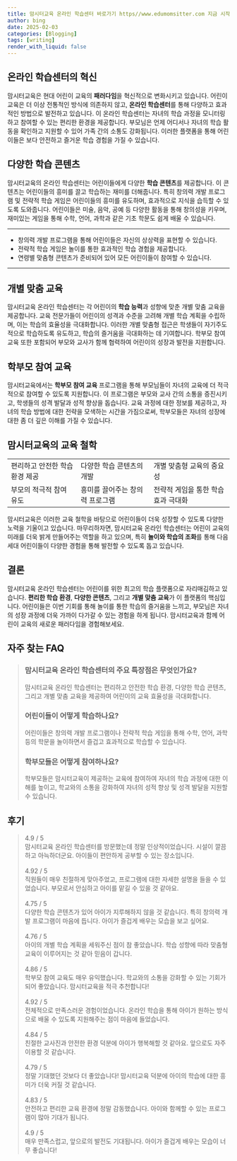 ```yaml
---
title: 맘시터교육 온라인 학습센터 바로가기 https//www.edumomsitter.com 지금 시작하기
author: bing
date: 2025-02-03
categories: [Blogging]
tags: [writing]
render_with_liquid: false
---
```



<h2 id='온라인 학습센터의 혁신'>온라인 학습센터의 혁신</h2>

<p>맘시터교육은 현대 어린이 교육의 <b>패러다임</b>을 혁신적으로 변화시키고 있습니다. 어린이 교육은 더 이상 전통적인 방식에 의존하지 않고, <b>온라인 학습센터</b>를 통해 다양하고 효과적인 방법으로 발전하고 있습니다. 이 온라인 학습센터는 자녀의 학습 과정을 모니터링하고 참여할 수 있는 편리한 환경을 제공합니다. 부모님은 언제 어디서나 자녀의 학습 활동을 확인하고 지원할 수 있어 가족 간의 소통도 강화됩니다. 이러한 플랫폼을 통해 어린이들은 보다 안전하고 즐거운 학습 경험을 가질 수 있습니다.</p>

<h2 id='다양한 학습 콘텐츠'>다양한 학습 콘텐츠</h2>

<p>맘시터교육의 온라인 학습센터는 어린이들에게 다양한 <b>학습 콘텐츠</b>를 제공합니다. 이 콘텐츠는 어린이들의 흥미를 끌고 학습하는 재미를 더해줍니다. 특히 창의력 개발 프로그램 및 전략적 학습 게임은 어린이들의 흥미를 유도하며, 효과적으로 지식을 습득할 수 있도록 도와줍니다. 어린이들은 미술, 음악, 공예 등 다양한 활동을 통해 창의성을 키우며, 재미있는 게임을 통해 수학, 언어, 과학과 같은 기초 학문도 쉽게 배울 수 있습니다.</p>

<hr />

<ul>
    <li>창의력 개발 프로그램을 통해 어린이들은 자신의 상상력을 표현할 수 있습니다.</li>
    <li>전략적 학습 게임은 놀이를 통한 효과적인 학습 경험을 제공합니다.</li>
    <li>연령별 맞춤형 콘텐츠가 준비되어 있어 모든 어린이들이 참여할 수 있습니다.</li>
</ul>

<hr />

<h2 id='개별 맞춤 교육'>개별 맞춤 교육</h2>

<p>맘시터교육 온라인 학습센터는 각 어린이의 <b>학습 능력</b>과 성향에 맞춘 개별 맞춤 교육을 제공합니다. 교육 전문가들이 어린이의 성격과 수준을 고려해 개별 학습 계획을 수립하며, 이는 학습의 효율성을 극대화합니다. 이러한 개별 맞춤형 접근은 학생들이 자기주도적으로 학습하도록 유도하고, 학습의 즐거움을 극대화하는 데 기여합니다. 학부모 참여 교육 또한 포함되어 부모와 교사가 함께 협력하여 어린이의 성장과 발전을 지원합니다.</p>

<h2 id='학부모 참여 교육'>학부모 참여 교육</h2>

<p>맘시터교육에서는 <b>학부모 참여 교육</b> 프로그램을 통해 부모님들이 자녀의 교육에 더 적극적으로 참여할 수 있도록 지원합니다. 이 프로그램은 부모와 교사 간의 소통을 증진시키고, 학생들의 성격 발달과 성적 향상을 돕습니다. 교육 과정에 대한 정보를 제공하고, 자녀의 학습 방법에 대한 전략을 모색하는 시간을 가짐으로써, 학부모들은 자녀의 성장에 대한 좀 더 깊은 이해를 가질 수 있습니다.</p>

<h2 id='맘시터교육의 교육 철학'>맘시터교육의 교육 철학</h2>

<table>
    <tr>
        <td>편리하고 안전한 학습 환경 제공</td>
        <td>다양한 학습 콘텐츠의 개발</td>
        <td>개별 맞춤형 교육의 중요성</td>
    </tr>
    <tr>
        <td>부모의 적극적 참여 유도</td>
        <td>흥미를 끌어주는 창의력 프로그램</td>
        <td>전략적 게임을 통한 학습 효과 극대화</td>
    </tr>
</table>

<p>맘시터교육은 이러한 교육 철학을 바탕으로 어린이들이 더욱 성장할 수 있도록 다양한 노력을 기울이고 있습니다. 마무리하자면, 맘시터교육 온라인 학습센터는 어린이 교육의 미래를 더욱 밝게 만들어주는 역할을 하고 있으며, 특히 <b>놀이와 학습의 조화</b>를 통해 다음 세대 어린이들이 다양한 경험을 통해 발전할 수 있도록 돕고 있습니다.</p>

<h2 id='결론'>결론</h2>

<p>맘시터교육 온라인 학습센터는 어린이를 위한 최고의 학습 플랫폼으로 자리매김하고 있습니다. <b>편리한 학습 환경</b>, <b>다양한 콘텐츠</b>, 그리고 <b>개별 맞춤 교육</b>가 이 플랫폼의 핵심입니다. 어린이들은 이번 기회를 통해 놀이를 통한 학습의 즐거움을 느끼고, 부모님은 자녀의 성장 과정에 더욱 가까이 다가갈 수 있는 경험을 하게 됩니다. 맘시터교육과 함께 어린이 교육의 새로운 패러다임을 경험해보세요.</p>


<h2 id='자주_찾는_FAQ'>자주 찾는 FAQ</h2>
<div itemscope="" itemtype="https://schema.org/FAQPage"> 
<blockquote> 
<div itemscope="" itemprop="mainEntity" itemtype="https://schema.org/Question"> 
<h3 itemprop="name">맘시터교육 온라인 학습센터의 주요 특장점은 무엇인가요?</h3> 
<div itemscope="" itemprop="acceptedAnswer" itemtype="https://schema.org/Answer"> 
<span itemprop="text"> 
<p>맘시터교육 온라인 학습센터는 편리하고 안전한 학습 환경, 다양한 학습 콘텐츠, 그리고 개별 맞춤 교육을 제공하여 어린이의 교육 효율성을 극대화합니다.</p> 
</span> 
</div> 
</div> 

<div itemscope="" itemprop="mainEntity" itemtype="https://schema.org/Question"> 
<h3 itemprop="name">어린이들이 어떻게 학습하나요?</h3> 
<div itemscope="" itemprop="acceptedAnswer" itemtype="https://schema.org/Answer"> 
<span itemprop="text"> 
<p>어린이들은 창의력 개발 프로그램이나 전략적 학습 게임을 통해 수학, 언어, 과학 등의 학문을 놀이하면서 즐겁고 효과적으로 학습할 수 있습니다.</p> 
</span> 
</div> 
</div> 

<div itemscope="" itemprop="mainEntity" itemtype="https://schema.org/Question"> 
<h3 itemprop="name">학부모들은 어떻게 참여하나요?</h3> 
<div itemscope="" itemprop="acceptedAnswer" itemtype="https://schema.org/Answer"> 
<span itemprop="text"> 
<p>학부모들은 맘시터교육이 제공하는 교육에 참여하여 자녀의 학습 과정에 대한 이해를 높이고, 학교와의 소통을 강화하여 자녀의 성적 향상 및 성격 발달을 지원할 수 있습니다.</p> 
</span> 
</div> 
</div> 
</blockquote> 
</div>
<h2 id='후기'>후기</h2>
<div itemscope itemtype="https://schema.org/Product">
  <blockquote>
  <div itemprop="review" itemscope itemtype="https://schema.org/Review">
      <div itemprop="reviewRating" itemscope itemtype="https://schema.org/Rating"> <span itemprop="ratingValue">4.9</span> / <span itemprop="bestRating">5</span> </div>
      <span itemprop="reviewBody">맘시터교육 온라인 학습센터를 방문했는데 정말 인상적이었습니다. 시설이 깔끔하고 아늑하더군요. 아이들이 편안하게 공부할 수 있는 장소입니다.</span>
  </div>
  <br>
  <div itemprop="review" itemscope itemtype="https://schema.org/Review">
      <div itemprop="reviewRating" itemscope itemtype="https://schema.org/Rating"> <span itemprop="ratingValue">4.92</span> / <span itemprop="bestRating">5</span> </div>
      <span itemprop="reviewBody">직원들이 매우 친절하게 맞아주었고, 프로그램에 대한 자세한 설명을 들을 수 있었습니다. 부모로서 안심하고 아이를 맡길 수 있을 것 같아요.</span>
  </div>
  <br>
  <div itemprop="review" itemscope itemtype="https://schema.org/Review">
      <div itemprop="reviewRating" itemscope itemtype="https://schema.org/Rating"> <span itemprop="ratingValue">4.75</span> / <span itemprop="bestRating">5</span> </div>
      <span itemprop="reviewBody">다양한 학습 콘텐츠가 있어 아이가 지루해하지 않을 것 같습니다. 특히 창의력 개발 프로그램이 마음에 듭니다. 아이가 즐겁게 배우는 모습을 보고 싶어요.</span>
  </div>
  <br>
  <div itemprop="review" itemscope itemtype="https://schema.org/Review">
      <div itemprop="reviewRating" itemscope itemtype="https://schema.org/Rating"> <span itemprop="ratingValue">4.76</span> / <span itemprop="bestRating">5</span> </div>
      <span itemprop="reviewBody">아이의 개별 학습 계획을 세워주신 점이 참 좋았습니다. 학습 성향에 따라 맞춤형 교육이 이루어지는 것 같아 믿음이 갑니다.</span>
  </div>
  <br>
  <div itemprop="review" itemscope itemtype="https://schema.org/Review">
      <div itemprop="reviewRating" itemscope itemtype="https://schema.org/Rating"> <span itemprop="ratingValue">4.86</span> / <span itemprop="bestRating">5</span> </div>
      <span itemprop="reviewBody">학부모 참여 교육도 매우 유익했습니다. 학교와의 소통을 강화할 수 있는 기회가 되어 좋았습니다. 맘시터교육을 적극 추천합니다!</span>
  </div>
  <br>
  <div itemprop="review" itemscope itemtype="https://schema.org/Review">
      <div itemprop="reviewRating" itemscope itemtype="https://schema.org/Rating"> <span itemprop="ratingValue">4.92</span> / <span itemprop="bestRating">5</span> </div>
      <span itemprop="reviewBody">전체적으로 만족스러운 경험이었습니다. 온라인 학습을 통해 아이가 원하는 방식으로 배울 수 있도록 지원해주는 점이 마음에 들었습니다.</span>
  </div>
  <br>
  <div itemprop="review" itemscope itemtype="https://schema.org/Review">
      <div itemprop="reviewRating" itemscope itemtype="https://schema.org/Rating"> <span itemprop="ratingValue">4.84</span> / <span itemprop="bestRating">5</span> </div>
      <span itemprop="reviewBody">친절한 교사진과 안전한 환경 덕분에 아이가 행복해할 것 같아요. 앞으로도 자주 이용할 것 같습니다.</span>
  </div>
  <br>
  <div itemprop="review" itemscope itemtype="https://schema.org/Review">
      <div itemprop="reviewRating" itemscope itemtype="https://schema.org/Rating"> <span itemprop="ratingValue">4.79</span> / <span itemprop="bestRating">5</span> </div>
      <span itemprop="reviewBody">정말 기대했던 것보다 더 좋았습니다! 맘시터교육 덕분에 아이의 학습에 대한 흥미가 더욱 커질 것 같습니다.</span>
  </div>
  <br>
  <div itemprop="review" itemscope itemtype="https://schema.org/Review">
      <div itemprop="reviewRating" itemscope itemtype="https://schema.org/Rating"> <span itemprop="ratingValue">4.83</span> / <span itemprop="bestRating">5</span> </div>
      <span itemprop="reviewBody">안전하고 편리한 교육 환경에 정말 감동했습니다. 아이와 함께할 수 있는 프로그램이 많아 기대가 됩니다.</span>
  </div>
  <br>
  <div itemprop="review" itemscope itemtype="https://schema.org/Review">
      <div itemprop="reviewRating" itemscope itemtype="https://schema.org/Rating"> <span itemprop="ratingValue">4.9</span> / <span itemprop="bestRating">5</span> </div>
      <span itemprop="reviewBody">매우 만족스럽고, 앞으로의 발전도 기대됩니다. 아이가 즐겁게 배우는 모습이 너무 좋습니다!</span>
  </div>
  </blockquote>
</div>
